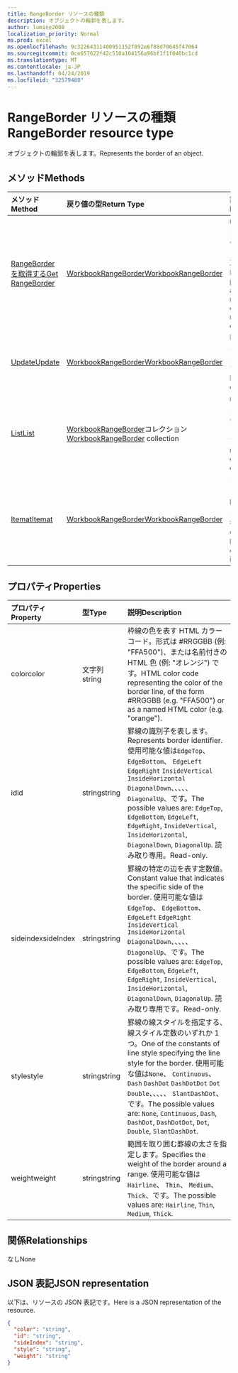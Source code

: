 ```yaml
---
title: RangeBorder リソースの種類
description: オブジェクトの輪郭を表します。
author: lumine2008
localization_priority: Normal
ms.prod: excel
ms.openlocfilehash: 9c32264311400951152f892e6f88d70645f47064
ms.sourcegitcommit: 0ce657622f42c510a104156a96bf1f1f040bc1cd
ms.translationtype: MT
ms.contentlocale: ja-JP
ms.lasthandoff: 04/24/2019
ms.locfileid: "32579488"
---
```

# <a name="rangeborder-resource-type"></a><span data-ttu-id="58c36-103">RangeBorder リソースの種類</span><span class="sxs-lookup"><span data-stu-id="58c36-103">RangeBorder resource type</span></span>

<span data-ttu-id="58c36-104">オブジェクトの輪郭を表します。</span><span class="sxs-lookup"><span data-stu-id="58c36-104">Represents the border of an object.</span></span>


## <a name="methods"></a><span data-ttu-id="58c36-105">メソッド</span><span class="sxs-lookup"><span data-stu-id="58c36-105">Methods</span></span>

| <span data-ttu-id="58c36-106">メソッド</span><span class="sxs-lookup"><span data-stu-id="58c36-106">Method</span></span>           | <span data-ttu-id="58c36-107">戻り値の型</span><span class="sxs-lookup"><span data-stu-id="58c36-107">Return Type</span></span>    |<span data-ttu-id="58c36-108">説明</span><span class="sxs-lookup"><span data-stu-id="58c36-108">Description</span></span>|
|:---------------|:--------|:----------|
|[<span data-ttu-id="58c36-109">RangeBorder を取得する</span><span class="sxs-lookup"><span data-stu-id="58c36-109">Get RangeBorder</span></span>](../api/rangeborder-get.md) | [<span data-ttu-id="58c36-110">WorkbookRangeBorder</span><span class="sxs-lookup"><span data-stu-id="58c36-110">WorkbookRangeBorder</span></span>](rangeborder.md) |<span data-ttu-id="58c36-111">rangeBorder オブジェクトのプロパティと関係を読み取ります。</span><span class="sxs-lookup"><span data-stu-id="58c36-111">Read properties and relationships of rangeBorder object.</span></span>|
|[<span data-ttu-id="58c36-112">Update</span><span class="sxs-lookup"><span data-stu-id="58c36-112">Update</span></span>](../api/rangeborder-update.md) | [<span data-ttu-id="58c36-113">WorkbookRangeBorder</span><span class="sxs-lookup"><span data-stu-id="58c36-113">WorkbookRangeBorder</span></span>](rangeborder.md) |<span data-ttu-id="58c36-114">RangeBorder オブジェクトを更新します。</span><span class="sxs-lookup"><span data-stu-id="58c36-114">Update RangeBorder object.</span></span> |
|[<span data-ttu-id="58c36-115">List</span><span class="sxs-lookup"><span data-stu-id="58c36-115">List</span></span>](../api/rangeborder-list.md) | <span data-ttu-id="58c36-116">[WorkbookRangeBorder](rangeborder.md)コレクション</span><span class="sxs-lookup"><span data-stu-id="58c36-116">[WorkbookRangeBorder](rangeborder.md) collection</span></span> |<span data-ttu-id="58c36-117">rangeBorder オブジェクトのコレクションを取得します。</span><span class="sxs-lookup"><span data-stu-id="58c36-117">Get rangeBorder object collection.</span></span> |
|[<span data-ttu-id="58c36-118">Itemat</span><span class="sxs-lookup"><span data-stu-id="58c36-118">Itemat</span></span>](../api/rangebordercollection-itemat.md)|[<span data-ttu-id="58c36-119">WorkbookRangeBorder</span><span class="sxs-lookup"><span data-stu-id="58c36-119">WorkbookRangeBorder</span></span>](rangeborder.md)|<span data-ttu-id="58c36-120">インデックスに基づいて border オブジェクトを取得します。</span><span class="sxs-lookup"><span data-stu-id="58c36-120">Gets a border object using its index</span></span>|

## <a name="properties"></a><span data-ttu-id="58c36-121">プロパティ</span><span class="sxs-lookup"><span data-stu-id="58c36-121">Properties</span></span>
| <span data-ttu-id="58c36-122">プロパティ</span><span class="sxs-lookup"><span data-stu-id="58c36-122">Property</span></span>     | <span data-ttu-id="58c36-123">型</span><span class="sxs-lookup"><span data-stu-id="58c36-123">Type</span></span>   |<span data-ttu-id="58c36-124">説明</span><span class="sxs-lookup"><span data-stu-id="58c36-124">Description</span></span>|
|:---------------|:--------|:----------|
|<span data-ttu-id="58c36-125">color</span><span class="sxs-lookup"><span data-stu-id="58c36-125">color</span></span>|<span data-ttu-id="58c36-126">文字列</span><span class="sxs-lookup"><span data-stu-id="58c36-126">string</span></span>|<span data-ttu-id="58c36-127">枠線の色を表す HTML カラー コード。形式は #RRGGBB (例: "FFA500")、または名前付きの HTML 色 (例: "オレンジ") です。</span><span class="sxs-lookup"><span data-stu-id="58c36-127">HTML color code representing the color of the border line, of the form #RRGGBB (e.g. "FFA500") or as a named HTML color (e.g. "orange").</span></span>|
|<span data-ttu-id="58c36-128">id</span><span class="sxs-lookup"><span data-stu-id="58c36-128">id</span></span>|<span data-ttu-id="58c36-129">string</span><span class="sxs-lookup"><span data-stu-id="58c36-129">string</span></span>|<span data-ttu-id="58c36-130">罫線の識別子を表します。</span><span class="sxs-lookup"><span data-stu-id="58c36-130">Represents border identifier.</span></span> <span data-ttu-id="58c36-131">使用可能な値は`EdgeTop`、 `EdgeBottom`、 `EdgeLeft` `EdgeRight` `InsideVertical` `InsideHorizontal` `DiagonalDown`、、、、、 `DiagonalUp`、です。</span><span class="sxs-lookup"><span data-stu-id="58c36-131">The possible values are: `EdgeTop`, `EdgeBottom`, `EdgeLeft`, `EdgeRight`, `InsideVertical`, `InsideHorizontal`, `DiagonalDown`, `DiagonalUp`.</span></span> <span data-ttu-id="58c36-132">読み取り専用。</span><span class="sxs-lookup"><span data-stu-id="58c36-132">Read-only.</span></span>|
|<span data-ttu-id="58c36-133">sideindex</span><span class="sxs-lookup"><span data-stu-id="58c36-133">sideIndex</span></span>|<span data-ttu-id="58c36-134">string</span><span class="sxs-lookup"><span data-stu-id="58c36-134">string</span></span>|<span data-ttu-id="58c36-135">罫線の特定の辺を表す定数値。</span><span class="sxs-lookup"><span data-stu-id="58c36-135">Constant value that indicates the specific side of the border.</span></span> <span data-ttu-id="58c36-136">使用可能な値は`EdgeTop`、 `EdgeBottom`、 `EdgeLeft` `EdgeRight` `InsideVertical` `InsideHorizontal` `DiagonalDown`、、、、、 `DiagonalUp`、です。</span><span class="sxs-lookup"><span data-stu-id="58c36-136">The possible values are: `EdgeTop`, `EdgeBottom`, `EdgeLeft`, `EdgeRight`, `InsideVertical`, `InsideHorizontal`, `DiagonalDown`, `DiagonalUp`.</span></span> <span data-ttu-id="58c36-137">読み取り専用です。</span><span class="sxs-lookup"><span data-stu-id="58c36-137">Read-only.</span></span>|
|<span data-ttu-id="58c36-138">style</span><span class="sxs-lookup"><span data-stu-id="58c36-138">style</span></span>|<span data-ttu-id="58c36-139">string</span><span class="sxs-lookup"><span data-stu-id="58c36-139">string</span></span>|<span data-ttu-id="58c36-140">罫線の線スタイルを指定する、線スタイル定数のいずれか 1 つ。</span><span class="sxs-lookup"><span data-stu-id="58c36-140">One of the constants of line style specifying the line style for the border.</span></span> <span data-ttu-id="58c36-141">使用可能な値は`None`、 `Continuous`、 `Dash` `DashDot` `DashDotDot` `Dot` `Double`、、、、、 `SlantDashDot`、です。</span><span class="sxs-lookup"><span data-stu-id="58c36-141">The possible values are: `None`, `Continuous`, `Dash`, `DashDot`, `DashDotDot`, `Dot`, `Double`, `SlantDashDot`.</span></span>|
|<span data-ttu-id="58c36-142">weight</span><span class="sxs-lookup"><span data-stu-id="58c36-142">weight</span></span>|<span data-ttu-id="58c36-143">string</span><span class="sxs-lookup"><span data-stu-id="58c36-143">string</span></span>|<span data-ttu-id="58c36-144">範囲を取り囲む罫線の太さを指定します。</span><span class="sxs-lookup"><span data-stu-id="58c36-144">Specifies the weight of the border around a range.</span></span> <span data-ttu-id="58c36-145">使用可能な値は`Hairline`、 `Thin`、 `Medium`、 `Thick`、です。</span><span class="sxs-lookup"><span data-stu-id="58c36-145">The possible values are: `Hairline`, `Thin`, `Medium`, `Thick`.</span></span>|

## <a name="relationships"></a><span data-ttu-id="58c36-146">関係</span><span class="sxs-lookup"><span data-stu-id="58c36-146">Relationships</span></span>
<span data-ttu-id="58c36-147">なし</span><span class="sxs-lookup"><span data-stu-id="58c36-147">None</span></span>


## <a name="json-representation"></a><span data-ttu-id="58c36-148">JSON 表記</span><span class="sxs-lookup"><span data-stu-id="58c36-148">JSON representation</span></span>

<span data-ttu-id="58c36-149">以下は、リソースの JSON 表記です。</span><span class="sxs-lookup"><span data-stu-id="58c36-149">Here is a JSON representation of the resource.</span></span>

<!--{
  "blockType": "resource",
  "optionalProperties": [],
  "baseType": "microsoft.graph.entity",
  "@odata.type": "microsoft.graph.workbookRangeBorder"
}-->

```json
{
  "color": "string",
  "id": "string",
  "sideIndex": "string",
  "style": "string",
  "weight": "string"
}

```

<!-- uuid: 8fcb5dbc-d5aa-4681-8e31-b001d5168d79
2015-10-25 14:57:30 UTC -->
<!-- {
  "type": "#page.annotation",
  "description": "RangeBorder resource",
  "keywords": "",
  "section": "documentation",
  "tocPath": ""
}-->
